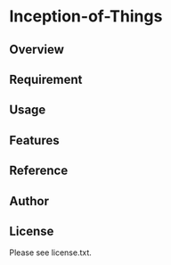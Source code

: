 # Inception-of-Things 

## Overview


## Requirement


## Usage


## Features


## Reference


## Author


## License

Please see license.txt.
